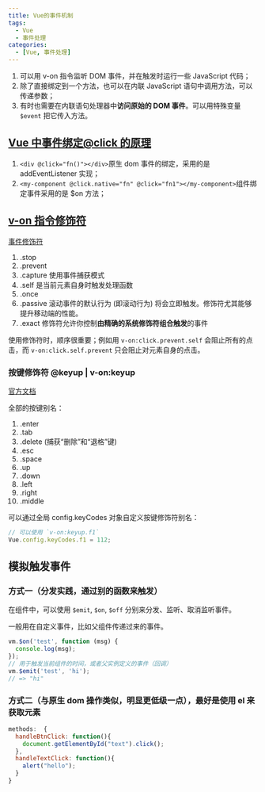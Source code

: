 ```yaml
---
title: Vue的事件机制
tags:
  - Vue
  - 事件处理
categories:
  - [Vue, 事件处理]
---
```


1. 可以用 v-on 指令监听 DOM 事件，并在触发时运行一些 JavaScript 代码；
2. 除了直接绑定到一个方法，也可以在内联 JavaScript 语句中调用方法，可以传递参数；
3. 有时也需要在内联语句处理器中**访问原始的 DOM 事件**。可以用特殊变量 `$event` 把它传入方法。

## [Vue 中事件绑定@click 的原理](https://blog.csdn.net/ichangebaobao/article/details/109339038)

1. `<div @click="fn()"></div>`原生 dom 事件的绑定，采用的是 addEventListener 实现；
2. `<my-component @click.native="fn" @click="fn1"></my-component>`组件绑定事件采用的是 $on 方法；

## [v-on 指令修饰符](https://cn.vuejs.org/v2/api/#v-on)

[事件修饰符](https://cn.vuejs.org/v2/guide/events.html#%E4%BA%8B%E4%BB%B6%E4%BF%AE%E9%A5%B0%E7%AC%A6)

1. .stop
2. .prevent
3. .capture 使用事件捕获模式
4. .self 是当前元素自身时触发处理函数
5. .once
6. .passive 滚动事件的默认行为 (即滚动行为) 将会立即触发。修饰符尤其能够提升移动端的性能。
7. .exact 修饰符允许你控制**由精确的系统修饰符组合触发**的事件

使用修饰符时，顺序很重要；例如用 `v-on:click.prevent.self` 会阻止所有的点击，而 `v-on:click.self.prevent` 只会阻止对元素自身的点击。

### 按键修饰符 @keyup | v-on:keyup

[官方文档](https://cn.vuejs.org/v2/guide/events.html#%E6%8C%89%E9%94%AE%E4%BF%AE%E9%A5%B0%E7%AC%A6)

全部的按键别名：

1. .enter
2. .tab
3. .delete (捕获“删除”和“退格”键)
4. .esc
5. .space
6. .up
7. .down
8. .left
9. .right
10. .middle

可以通过全局 config.keyCodes 对象自定义按键修饰符别名：

```js
// 可以使用 `v-on:keyup.f1`
Vue.config.keyCodes.f1 = 112;
```

## 模拟触发事件

### 方式一（分发实践，通过别的函数来触发）

在组件中，可以使用 `$emit`, `$on`, `$off` 分别来分发、监听、取消监听事件。

一般用在自定义事件，比如父组件传递过来的事件。

```js
vm.$on('test', function (msg) {
  console.log(msg);
});
// 用于触发当前组件的时间，或者父实例定义的事件（回调）
vm.$emit('test', 'hi');
// => "hi"
```

### 方式二（与原生 dom 操作类似，明显更低级一点），最好是使用 el 来获取元素

```js
methods:  {
  handleBtnClick: function(){
    document.getElementById("text").click();
  },
  handleTextClick: function(){
    alert("hello");
  }
}
```
